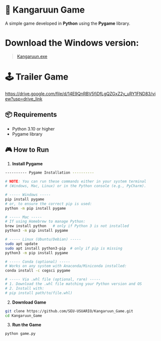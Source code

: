 # 🦘 Kangaruun Game

A simple game developed in **Python** using the **Pygame** library.

# Download the Windows version:
> [Kangaruun.exe](https://github.com/GR-Ricci/Kangaruun_Game/releases/tag/v1.0)

# 🕹️ Trailer Game
https://drive.google.com/file/d/14E9QnRBV5fjDfLgQZGxZ2y_uRY1FND83/view?usp=drive_link




## 📦 Requirements
- Python 3.10 or higher
- Pygame library

## 🎮 How to Run

1. **Install Pygame**  
  ```bash
---------- Pygame Installation ----------

# NOTE: You can run these commands either in your system terminal
# (Windows, Mac, Linux) or in the Python console (e.g., PyCharm).  

# ----- Windows -----
pip install pygame
# or, to ensure the correct pip is used:
python -m pip install pygame

# ----- Mac -----
# If using Homebrew to manage Python:
brew install python   # only if Python 3 is not installed
python3 -m pip install pygame

# ----- Linux (Ubuntu/Debian) -----
sudo apt update
sudo apt install python3-pip  # only if pip is missing
python3 -m pip install pygame

# ----- Conda (optional) -----
# Works on any system with Anaconda/Miniconda installed:
conda install -c cogsci pygame

# ----- Via .whl file (optional, rare) -----
# 1. Download the .whl file matching your Python version and OS
# 2. Install with:
# pip install path/to/file.whl)
  ```

2. **Download Game**  
 ```bash
git clone https://github.com/SEU-USUARIO/Kangaruun_Game.git
cd Kangaruun_Game
  ```

3. **Run the Game**
```bash
python game.py
